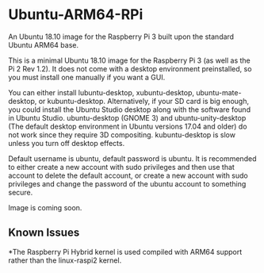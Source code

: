 # Ubuntu-ARM64-RPi
An Ubuntu 18.10 image for the Raspberry Pi 3 built upon the standard Ubuntu ARM64 base.

This is a minimal Ubuntu 18.10 image for the Raspberry Pi 3 (as well as the Pi 2 Rev 1.2). It does not come with a desktop environment preinstalled, so you must install one manually if you want a GUI.

You can either install lubuntu-desktop, xubuntu-desktop, ubuntu-mate-desktop, or kubuntu-desktop. Alternatively, if your SD card is big enough, you could install the Ubuntu Studio desktop along with the software found in Ubuntu Studio.
ubuntu-desktop (GNOME 3) and ubuntu-unity-desktop (The default desktop environment in Ubuntu versions 17.04 and older) do not work since they require 3D compositing. kubuntu-desktop is slow unless you turn off desktop effects.

Default username is ubuntu, default password is ubuntu. It is recommended to either create a new account with sudo privileges and then use that account to delete the default account, or create a new account with sudo privileges and change the password of the ubuntu account to something secure.

Image is coming soon.

## Known Issues
*The Raspberry Pi Hybrid kernel is used compiled with ARM64 support rather than the linux-raspi2 kernel.

